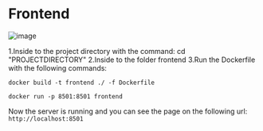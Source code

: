 # Frontend
![image](https://user-images.githubusercontent.com/95073733/172892834-9c3cc071-b6ef-4862-9608-7fd8d7cb5435.png)

1.Inside to the project directory with the command: cd "PROJECTDIRECTORY"
 2.Inside to the folder frontend
 3.Run the Dockerfile with the following commands:

 ```docker build -t frontend ./ -f Dockerfile```
  
  ```docker run -p 8501:8501 frontend```

Now the server is running and you can see the page on the following url: ```http://localhost:8501```
